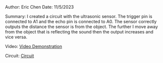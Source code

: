 Author: Eric Chen
Date: 11/5/2023

Summary: I created a circuit with the ultrasonic sensor. The trigger pin is connected to A1 and the echo pin is connected to A0. The sensor correctly outputs the distance the sensor is from the object. The further I move away from the object that is reflecting the sound then the output increases and vice versa.

Video:
[Video Demonstration](https://drive.google.com/file/d/1QVKS5uvorc2kafR6z5KxBpNJrg2M_T_M/view?usp=drive_link)

Circuit:
[Circuit](https://drive.google.com/file/d/1yBYUuX0l0jlaCz-EwL6VNtltkmMP53Jz/view?usp=drive_link)
